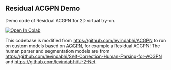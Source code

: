 ## Residual ACGPN Demo
Demo code of Residual ACGPN for 2D virtual try-on.

[colab-badge]: <https://colab.research.google.com/assets/colab-badge.svg>
[![Open In Colab][colab-badge]](https://colab.research.google.com/github/hasibzunair/residual-acgpn-demo/demo.ipynb)

This codebase is modified from https://github.com/levindabhi/ACGPN to run on custom models based on [ACGPN](https://arxiv.org/abs/2003.05863), for example a Residual ACGPN! The human parser and segmentation models are from https://github.com/levindabhi/Self-Correction-Human-Parsing-for-ACGPN and https://github.com/levindabhi/U-2-Net.

